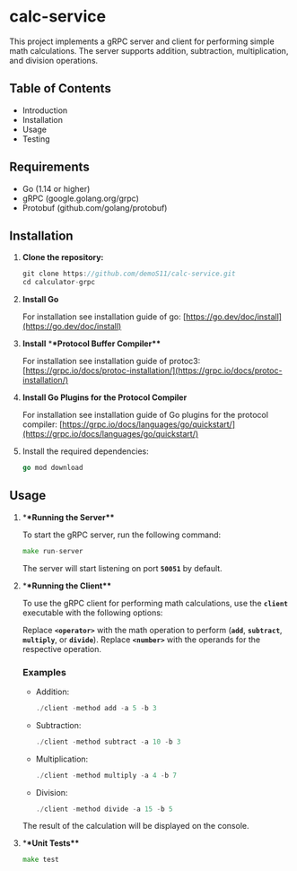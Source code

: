 # calc-service

This project implements a gRPC server and client for performing simple math calculations. The server supports addition, subtraction, multiplication, and division operations.

## Table of Contents

- Introduction
- Installation
- Usage
- Testing

## Requirements

- Go (1.14 or higher)
- gRPC (google.golang.org/grpc)
- Protobuf (github.com/golang/protobuf)

## Installation

1. **Clone the repository:**

   ```go
   git clone https://github.com/demoS11/calc-service.git
   cd calculator-grpc
   ```

2. **Install Go**

   For installation see installation guide of go: [https://go.dev/doc/install](https://go.dev/doc/install)

3. **Install** \***\*Protocol Buffer Compiler\*\***

   For installation see installation guide of protoc3: [https://grpc.io/docs/protoc-installation/](https://grpc.io/docs/protoc-installation/)

4. **Install Go Plugins for the Protocol Compiler**

   For installation see installation guide of Go plugins for the protocol compiler: [https://grpc.io/docs/languages/go/quickstart/](https://grpc.io/docs/languages/go/quickstart/)

5. Install the required dependencies:

   ```go
   go mod download
   ```

## Usage

1. \***\*Running the Server\*\***

   To start the gRPC server, run the following command:

   ```go
   make run-server
   ```

   The server will start listening on port **`50051`** by default.

2. \***\*Running the Client\*\***

   To use the gRPC client for performing math calculations, use the **`client`** executable with the following options:

   Replace **`<operator>`** with the math operation to perform (**`add`**, **`subtract`**, **`multiply`**, or **`divide`**). Replace **`<number>`** with the operands for the respective operation.

   ### Examples

   - Addition:
     ```go
     ./client -method add -a 5 -b 3
     ```
   - Subtraction:
     ```go
     ./client -method subtract -a 10 -b 3
     ```
   - Multiplication:
     ```go
     ./client -method multiply -a 4 -b 7
     ```
   - Division:
     ```go
     ./client -method divide -a 15 -b 5
     ```

   The result of the calculation will be displayed on the console.

3. \***\*Unit Tests\*\***

   ```go
   make test
   ```
